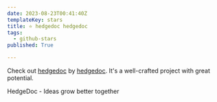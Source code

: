 ```yaml
---
date: 2023-08-23T00:41:40Z
templateKey: stars
title: ⭐ hedgedoc hedgedoc
tags:
  - github-stars
published: True

---
```


Check out [hedgedoc](https://github.com/hedgedoc/hedgedoc) by [hedgedoc](https://github.com/hedgedoc). It's a well-crafted project with great potential.

HedgeDoc - Ideas grow better together
